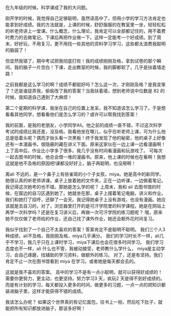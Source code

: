 

在九年级的时候，科学课成了我的大问题。

刚开学的时候，我觉得自己足够聪明，虽然读高中了，但用小学的学习方法肯定也能拿到好成绩。我的方法就是，上课的时候，舒舒服服的在教室里一坐，轻轻松松的听老师讲上一堂课。什么概念，什么理论，我肯定可以全部都记住的，用不着费时费力的去做笔记。下课后再把作业做一下。这样一定能考一个好成绩。到了周末，好好玩，不用复习，更不用找一些其他的资料学习学习，这些都太浪费我聪明的脑袋了！

但显然我错了，期中考试把我彻底打败！我的成绩刚刚及格，拿到试卷的那个瞬间，我的脑子一片空白！下课，走出教室的时候，我的脚都软了，几乎是扶着墙走路！

之前我都是这么学习的啊？成绩不都挺好吗？怎么这一次，才刚刚及格？是我变笨了？还是谁捉弄我，偷偷改了我的答案？当我扶着墙，想到老师说中位数是 82 的时候，我知道自己遇到了大麻烦！

第二个星期的科学课，我坐在自己的位置上发呆，我不知道该怎么学习了。于是想看看其他同学，想看看他们是怎么学习的？或许可以帮我找到答案！

我的前面，是我的老朋友，小学同学Ali。他之前的成绩一直不错，不过这次科学考试的成绩比我还差，没及格。我看他坐在哪儿，似乎在听老师上课，可为什么他总是低着头呢？偶而才抬头看一次黑板！终于我发现了他的秘密，他的桌子上好像还有一本漫画书，很隐蔽的藏在讲义下面。原来这家伙在一边上课一边看漫画啊！上了高中后，作业比小学多了很多。我几乎没有时间看漫画和玩游戏了。 可每次一起去图书的时候，他总会借一堆的漫画书。原来，他上课的时候也在看啊！我想这就是他不及格的原因吧!课都没好好上，脑子再聪明，也没用啊！

离ali 不远的，是一个鼻子上有些雀斑的小个子女孩，miya。她是高中的新同学。她很认真的听老师讲课。桌子上放着她的文件夹，正在一边听课，一边做着笔记。我记得这次她考的也不错。那她是怎么学的呢？ 
上周末，我和 ali 去图书馆的时候，在窗边的自习区遇到她了。她就坐在那，桌子上摆着笔记电脑，讲义和作业。我们和她打了招呼，还聊了一会天。我记得她桌子上没有游戏，也没有漫画。她应该就是去自习的，对了，浏览器里打开的是可汗学院里的科学课程。她是在网站上再学一次科学吗？还是在复习讲义后，再做一次可汗学院的练习题呢？
哦，原来她不仅仅做了老师给的作业，还自己找了课外作业，她还会额外花时间复习。

我似乎找到了一个自己不太喜欢的答案！答案肯定不是聪明不聪明。
我们三个人3 种成绩，ali不及格，我刚刚及格，miya几乎满分。
我们的学习时长不一样，ali几乎不学习，我几乎只在上课时学习，miya下课后也会花很多时间学习。
我们学习态度也不一样，ali 什么也不管，我被动接受，老师教什么学什么， miya是主动学习，会自己琢磨，找辅助的学习资料，做额外的练习。
对了，还是有坚持。我们肯定不止一次在图书馆看到 miya 在学习。或者她是每天都会去的。

这就是我不喜欢的答案。
高中的学习不是有一点小聪明，就可以获得好成绩的！需要你更努力，更主动，也更坚持。努力学习3 天，疯玩2 天是得不到好成绩的。而是有计划的学习，每天都投入更多的时间，做更多的习题，一点一点的把知识都装进脑子里。这样才能获得不错的成绩。

我该怎么办呢？
如果这个世界真的有记忆面包，往书上一拍，然后吃下肚子，就能把所有知识都放进脑子，那该多好啊！